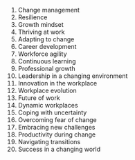 1. Change management
2. Resilience
3. Growth mindset
4. Thriving at work
5. Adapting to change
6. Career development
7. Workforce agility
8. Continuous learning
9. Professional growth
10. Leadership in a changing environment
11. Innovation in the workplace
12. Workplace evolution
13. Future of work
14. Dynamic workplaces
15. Coping with uncertainty
16. Overcoming fear of change
17. Embracing new challenges
18. Productivity during change
19. Navigating transitions
20. Success in a changing world
